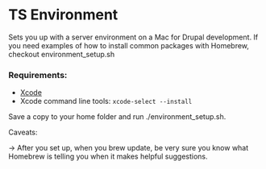 TS Environment
====================

Sets you up with a server environment on a Mac for Drupal development. If you need examples of how to install common packages with Homebrew, checkout environment_setup.sh

### Requirements:

 - [Xcode](https://itunes.apple.com/us/app/xcode/id497799835?ls=1&mt=12)
 - Xcode command line tools: `xcode-select --install`

Save a copy to your home folder and run ./environment_setup.sh.


Caveats:

-> After you set up, when you brew update, be very sure you know what Homebrew is telling you when it makes helpful suggestions.
